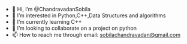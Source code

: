- 👋 Hi, I’m @ChandravadanSobila
- 👀 I’m interested in Python,C++,Data Structures and algorithms
- 🌱 I’m currently learning C++
- 💞️ I’m looking to collaborate on a project on python
- 📫 How to reach me through email: sobilachandravadan@gmail.com

<!---
ChandravadanSobila/ChandravadanSobila is a ✨ special ✨ repository because its `README.md` (this file) appears on your GitHub profile.
You can click the Preview link to take a look at your changes.
--->
